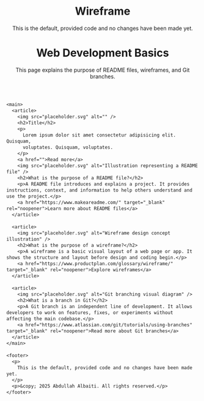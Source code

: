  <head>
    <meta charset="UTF-8" />
    <meta name="viewport" content="width=device-width, initial-scale=1.0" />
    <title>Wireframe</title>
    <meta name="description" content="Learn about the purpose of README files, wireframes, and Git branches through a structured and accessible web page." />
    <meta name="keywords" content="README, wireframe, Git, Git branch, coding basics, HTML, web development" />
    <meta name="author" content="Abdullah Albaiti" />
    <title>Introduction to README, Wireframes, and Git Branches</title>
    <link rel="stylesheet" href="style.css" />
  </head>
  <body>
    <header>
      <h1>Wireframe</h1>
      <p>
        This is the default, provided code and no changes have been made yet.
      </p>
      <h1>Web Development Basics</h1>
      <p>This page explains the purpose of README files, wireframes, and Git branches.</p>
    </header>

    <main>
      <article>
        <img src="placeholder.svg" alt="" />
        <h2>Title</h2>
        <p>
          Lorem ipsum dolor sit amet consectetur adipisicing elit. Quisquam,
          voluptates. Quisquam, voluptates.
        </p>
        <a href="">Read more</a>
        <img src="placeholder.svg" alt="Illustration representing a README file" />
        <h2>What is the purpose of a README file?</h2>
        <p>A README file introduces and explains a project. It provides instructions, context, and information to help others understand and use the project.</p>
        <a href="https://www.makeareadme.com/" target="_blank" rel="noopener">Learn more about README files</a>
      </article>

      <article>
        <img src="placeholder.svg" alt="Wireframe design concept illustration" />
        <h2>What is the purpose of a wireframe?</h2>
        <p>A wireframe is a basic visual layout of a web page or app. It shows the structure and layout before design and coding begin.</p>
        <a href="https://www.productplan.com/glossary/wireframe/" target="_blank" rel="noopener">Explore wireframes</a>
      </article>

      <article>
        <img src="placeholder.svg" alt="Git branching visual diagram" />
        <h2>What is a branch in Git?</h2>
        <p>A Git branch is an independent line of development. It allows developers to work on features, fixes, or experiments without affecting the main codebase.</p>
        <a href="https://www.atlassian.com/git/tutorials/using-branches" target="_blank" rel="noopener">Read more about Git branches</a>
      </article>
    </main>

    <footer>
      <p>
        This is the default, provided code and no changes have been made yet.
      </p>
      <p>&copy; 2025 Abdullah Albaiti. All rights reserved.</p>
    </footer>
  </body>
</html>
